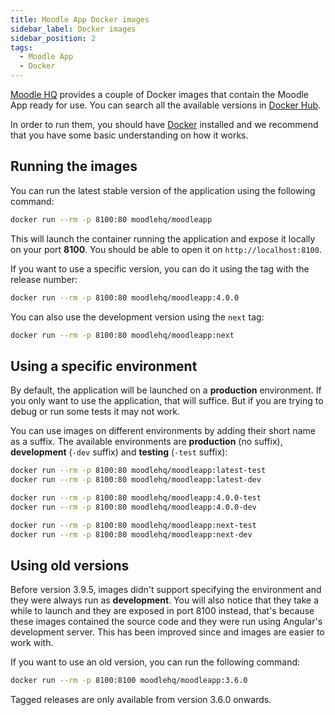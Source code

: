 ```yaml
---
title: Moodle App Docker images
sidebar_label: Docker images
sidebar_position: 2
tags:
  - Moodle App
  - Docker
---
```


[Moodle HQ](https://moodle.com/) provides a couple of Docker images that contain the Moodle App ready for use. You can search all the available versions in [Docker Hub](https://hub.docker.com/r/moodlehq/moodleapp/tags).

In order to run them, you should have [Docker](https://www.docker.com/) installed and we recommend that you have some basic understanding on how it works.

## Running the images

You can run the latest stable version of the application using the following command:

```bash
docker run --rm -p 8100:80 moodlehq/moodleapp
```

This will launch the container running the application and expose it locally on your port **8100**. You should be able to open it on `http://localhost:8100`.

If you want to use a specific version, you can do it using the tag with the release number:

```bash
docker run --rm -p 8100:80 moodlehq/moodleapp:4.0.0
```

You can also use the development version using the `next` tag:

```bash
docker run --rm -p 8100:80 moodlehq/moodleapp:next
```

## Using a specific environment

By default, the application will be launched on a __production__ environment. If you only want to use the application, that will suffice. But if you are trying to debug or run some tests it may not work.

You can use images on different environments by adding their short name as a suffix. The available environments are __production__ (no suffix), __development__ (`-dev` suffix) and __testing__ (`-test` suffix):

```bash title="Using the latest stable version"
docker run --rm -p 8100:80 moodlehq/moodleapp:latest-test
docker run --rm -p 8100:80 moodlehq/moodleapp:latest-dev
```

```bash title="Using a specific version"
docker run --rm -p 8100:80 moodlehq/moodleapp:4.0.0-test
docker run --rm -p 8100:80 moodlehq/moodleapp:4.0.0-dev
```

```bash title="Using the latest development version"
docker run --rm -p 8100:80 moodlehq/moodleapp:next-test
docker run --rm -p 8100:80 moodlehq/moodleapp:next-dev
```

## Using old versions

Before version 3.9.5, images didn't support specifying the environment and they were always run as **development**. You will also notice that they take a while to launch and they are exposed in port 8100 instead, that's because these images contained the source code and they were run using Angular's development server. This has been improved since and images are easier to work with.

If you want to use an old version, you can run the following command:

```bash
docker run --rm -p 8100:8100 moodlehq/moodleapp:3.6.0
```

Tagged releases are only available from version 3.6.0 onwards.
